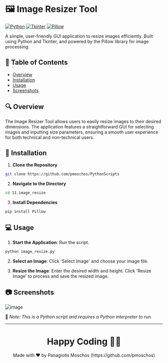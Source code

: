 # :framed_picture: Image Resizer Tool 

[![Python](https://img.shields.io/badge/python-v3.7+-blue.svg)](https://www.python.org/)
[![Tkinter](https://img.shields.io/badge/Tkinter-GUI-blue)](https://docs.python.org/3/library/tk.html)
[![Pillow](https://img.shields.io/badge/Pillow-Image%20Processing-orange)](https://pillow.readthedocs.io/)

A simple, user-friendly GUI application to resize images efficiently. Built using Python and Tkinter, and powered by the Pillow library for image processing.

## :bookmark_tabs: Table of Contents 
- [Overview](#overview)
- [Installation](#installation)
- [Usage](#usage)
- [Screenshots](#screenshots)

## :mag: Overview 
The Image Resizer Tool allows users to easily resize images to their desired dimensions. The application features a straightforward GUI for selecting images and inputting size parameters, ensuring a smooth user experience for both technical and non-technical users.

## :wrench: Installation 
1. **Clone the Repository**
```bash
git clone https://github.com/pmoschos/PythonScripts
```

2. **Navigate to the Directory**
```bash
cd 11.image_resize
```

3. **Install Dependencies**
```bash
pip install Pillow
```

## :computer: Usage 
1. **Start the Application**:
Run the script.
```bash
python image_resize.py
```

2. **Select an Image**:
Click 'Select Image' and choose your image file.

3. **Resize the Image**:
Enter the desired width and height.
Click 'Resize Image' to process and save the resized image.

## :camera: Screenshots
![image](https://github.com/pmoschos/pmoschos/assets/133533759/2b9f0516-e661-4cdc-9287-1dfe3b3c61f1)

🔗 *Note: This is a Python script and requires a Python interpreter to run.*

---

<h1 align=center>Happy Coding 👨‍💻 </h1>

<p align="center">
  Made with ❤️ by Panagiotis Moschos (https://github.com/pmoschos)
</p>